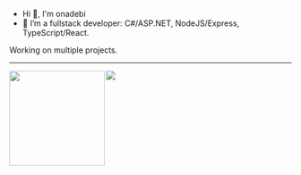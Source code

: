 - Hi 👋, I'm onadebi
- 👀 I’m a fullstack developer: C#/ASP.NET, NodeJS/Express, TypeScript/React.

Working on multiple projects. <!--<a href="https://courserunway.com" target="_blank">CourseRunway.com</a><br/>
Occasionally experimenting on my playground at <a href="https://onaxsys.com" target="_blank">onaxsys.com</a> -->

---

<div>
  <img height="170" align="left" src="https://github-readme-stats.vercel.app/api?username=onadebi&count_private=true&include_all_commits=true" />
  <img src="https://github-readme-stats.vercel.app/api/top-langs/?username=onadebi&layout=compact" />
</div>

<!---
onadebi/onadebi is a ✨ special ✨ repository because its `README.md` (this file) appears on your GitHub profile.
You can click the Preview link to take a look at your changes.
--->
